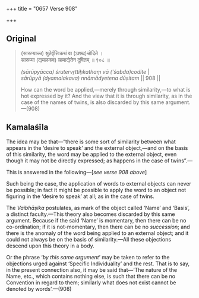 +++
title = "0657 Verse 908"

+++
## Original 
>
> (सारूप्याच्च) श्रुतेर्वृत्तिःकथं वा (ऽशब्द)चोदिते ।  
> सारूप्या (द्यमलकव) न्नामाद्येतेन दूषितम् ॥ ९०८ ॥ 
>
> *(sārūpyācca) śrutervṛttiḥkathaṃ vā ('śabda)codite* \|  
> *sārūpyā (dyamalakava) nnāmādyetena dūṣitam* \|\| 908 \|\| 
>
> How can the word be applied,—merely through similarity,—to what is hot expressed by it? And the view that it is through similarity, as in the case of the names of twins, is also discarded by this same argument.—(908)



## Kamalaśīla

The idea may be that—“there is some sort of similarity between what appears in the ‘desire to speak’ and the external object,—and on the basis of this similarity, the word may be applied to the external object, even though it may not be directly expressed; as happens in the case of twins”.—

This is answered in the following—[*see verse 908 above*]

Such being the case, the application of words to external objects can never be possible; in fact it might be possible to apply the word to an object not figuring in the ‘desire to speak’ at all; as in the case of twins.

The *Vaibhāṣika* postulates, as mark of the object called ‘Name’ and ‘Basis’, a distinct faculty.—This theory also becomes discarded by this same argument. Because if the said ‘Name’ is momentary, then there can be no co-ordination; if it is not-momentary, then there can be no *succession*; and there is the anomaly of the word being applied to an external object; and it could not always be on the basis of similarity.—All these objections descend upon this theory in a body.

Or the phrase ‘*by this same argument*’ may be taken to refer to the objections urged against ‘Specific Individuality’ and the rest. That is to say, in the present connection also, it may be said that—‘The nature of the Name, etc., which contains nothing else, is such that there can be no Convention in regard to them; similarly what does not exist cannot be denoted by words’.—(908)


